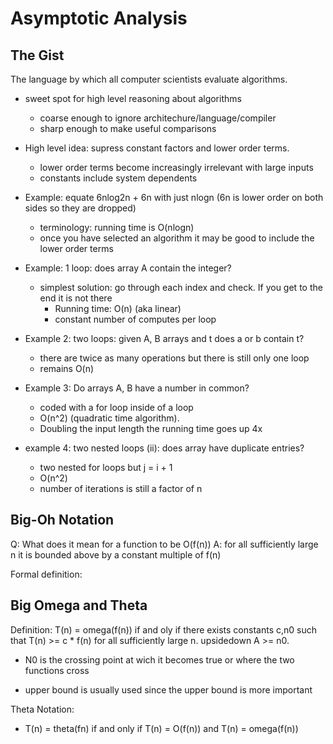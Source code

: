 # Asymptotic Analysis

## The Gist
The language by which all computer scientists evaluate algorithms.

* sweet spot for high level reasoning about algorithms
    * coarse enough to ignore architechure/language/compiler
    * sharp enough to make useful comparisons

* High level idea: supress constant factors and lower order terms.
    * lower order terms become increasingly irrelevant with large inputs
    * constants include system dependents

* Example: equate 6nlog2n + 6n with just nlogn (6n is lower order on both sides so they are dropped)
    * terminology: running time is O(nlogn)
    * once you have selected an algorithm it may be good to include the lower order terms

* Example: 1 loop: does array A contain the integer?
    * simplest solution: go through each index and check. If you get to the end it is not there
        * Running time: O(n) (aka linear)
        * constant number of computes per loop
* Example 2: two loops: given A, B arrays and t does a or b contain t?
    * there are twice as many operations but there is still only one loop
    * remains O(n)
* Example 3: Do arrays A, B have a number in common?
    * coded with a for loop inside of a loop
    * O(n^2) (quadratic time algorithm).
    * Doubling the input length the running time goes up 4x
* example 4: two nested loops (ii): does array have duplicate entries?
    * two nested for loops but j = i + 1
    * O(n^2)
    * number of iterations is still a factor of n

## Big-Oh Notation

Q: What does it mean for a function to be O(f(n))
A: for all sufficiently large n it is bounded above by a constant multiple of f(n)

Formal definition: 

## Big Omega and Theta

Definition: T(n) = omega(f(n)) if and oly if there exists constants c,n0 such that T(n) >= c * f(n) for all sufficiently large n. upsidedown A >= n0.
* N0 is the crossing point at wich it becomes true or where the two functions cross

* upper bound is usually used since the upper bound is more important

Theta Notation:
* T(n) = theta(fn) if and only if T(n) = O(f(n)) and T(n) = omega(f(n))